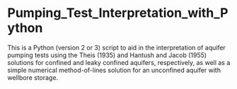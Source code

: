 # Pumping_Test_Interpretation_with_Python
This is a Python (version 2 or 3) script to aid in the interpretation of aquifer pumping tests using the Theis (1935) and Hantush and Jacob (1955) solutions for confined and leaky confined aquifers, respectively, as well as a simple numerical method-of-lines solution for an unconfined aquifer with wellbore storage.
